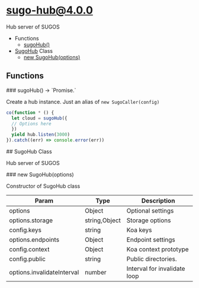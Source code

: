 # sugo-hub@4.0.0

Hub server of SUGOS

+ Functions
  + [sugoHub()](#sugo-hub-function-sugo-hub)
+ [SugoHub](sugo-hub-classes) Class
  + [new SugoHub(options)](#sugo-hub-classes-sugo-hub-constructor)

## Functions

<a name="sugo-hub-function-sugo-hub" />
### sugoHub() -> `Promise.<SugoHub>`

Create a hub instance. Just an alias of `new SugoCaller(config)`
```javascript
co(function * () {
  let cloud = sugoHub({
  // Options here
  })
  yield hub.listen(3000)
}).catch((err) => console.error(err))
```


<a name="sugo-hub-classes"/>
## SugoHub Class

Hub server of SUGOS


<a name="sugo-hub-classes-sugo-hub-constructor" />
### new SugoHub(options)

Constructor of SugoHub class

| Param | Type | Description |
| ----- | --- | -------- |
| options | Object | Optional settings |
| options.storage | string,Object | Storage options |
| config.keys | string | Koa keys |
| options.endpoints | Object | Endpoint settings |
| config.context | Object | Koa context prototype |
| config.public | string | Public directories. |
| options.invalidateInterval | number | Interval for invalidate loop |




